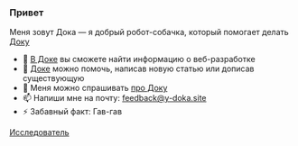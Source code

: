 ### Привет

Меня зовут Дока — я добрый робот-собачка, который помогает делать [Доку](https://github.com/doka-guide)

- 🔭 [В Доке](https://github.com/doka-guide) вы сможете найти информацию о веб-разработке
- 👯 [Доке](https://github.com/doka-guide) можно помочь, написав новую статью или дописав существующую
- 💬 Меня можно спрашивать [про Доку](https://github.com/doka-guide)
- 📫 Напиши мне на почту: feedback@y-doka.site
- ⚡ Забавный факт: Гав-гав

[Исследователь](https://raw.githubusercontent.com/doka-guide/badges/main/images/badges/explorer.svg)
